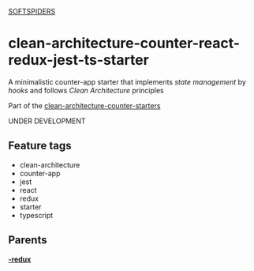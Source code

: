 [SOFTSPIDERS](https://github.com/softspiders/softspiders)

# clean-architecture-counter-react-redux-jest-ts-starter

A minimalistic counter-app starter that implements *state management* by *hooks* and follows *Clean Architecture* principles

Part of the [clean-architecture-counter-starters](https://github.com/softspiders/clean-architecture-counter-starters/blob/master/README.md)

UNDER DEVELOPMENT

## Feature tags
- clean-architecture
- counter-app
- jest
- react
- redux
- starter
- typescript

## Parents

[**-redux**](https://github.com/softspiders/clean-architecture-counter-starters/tree/clean-architecture-counter-react-ts-starter)
